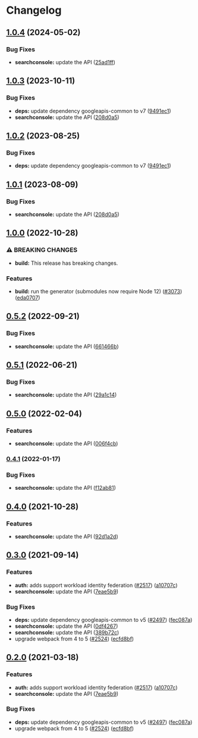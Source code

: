 # Changelog

## [1.0.4](https://github.com/googleapis/google-api-nodejs-client/compare/searchconsole-v1.0.3...searchconsole-v1.0.4) (2024-05-02)


### Bug Fixes

* **searchconsole:** update the API ([25ad1ff](https://github.com/googleapis/google-api-nodejs-client/commit/25ad1ff213231bf47f909b48349a356b14d5dac6))

## [1.0.3](https://github.com/googleapis/google-api-nodejs-client/compare/searchconsole-v1.0.2...searchconsole-v1.0.3) (2023-10-11)


### Bug Fixes

* **deps:** update dependency googleapis-common to v7 ([9491ec1](https://github.com/googleapis/google-api-nodejs-client/commit/9491ec1cdc3c413e7d73edcfcd59cf5c28a7c855))
* **searchconsole:** update the API ([208d0a5](https://github.com/googleapis/google-api-nodejs-client/commit/208d0a5dc718bcfcc100034fcbb1f086793d0ad6))

## [1.0.2](https://github.com/googleapis/google-api-nodejs-client/compare/searchconsole-v1.0.1...searchconsole-v1.0.2) (2023-08-25)


### Bug Fixes

* **deps:** update dependency googleapis-common to v7 ([9491ec1](https://github.com/googleapis/google-api-nodejs-client/commit/9491ec1cdc3c413e7d73edcfcd59cf5c28a7c855))

## [1.0.1](https://github.com/googleapis/google-api-nodejs-client/compare/searchconsole-v1.0.0...searchconsole-v1.0.1) (2023-08-09)


### Bug Fixes

* **searchconsole:** update the API ([208d0a5](https://github.com/googleapis/google-api-nodejs-client/commit/208d0a5dc718bcfcc100034fcbb1f086793d0ad6))

## [1.0.0](https://github.com/googleapis/google-api-nodejs-client/compare/searchconsole-v0.5.2...searchconsole-v1.0.0) (2022-10-28)


### ⚠ BREAKING CHANGES

* **build:** This release has breaking changes.

### Features

* **build:** run the generator (submodules now require Node 12) ([#3073](https://github.com/googleapis/google-api-nodejs-client/issues/3073)) ([eda0707](https://github.com/googleapis/google-api-nodejs-client/commit/eda07079dadab46a80b6f9ede618f4f43030169e))

## [0.5.2](https://github.com/googleapis/google-api-nodejs-client/compare/searchconsole-v0.5.1...searchconsole-v0.5.2) (2022-09-21)


### Bug Fixes

* **searchconsole:** update the API ([661466b](https://github.com/googleapis/google-api-nodejs-client/commit/661466bd53f47417b13ec612fbb9c867926a89d4))

## [0.5.1](https://github.com/googleapis/google-api-nodejs-client/compare/searchconsole-v0.5.0...searchconsole-v0.5.1) (2022-06-21)


### Bug Fixes

* **searchconsole:** update the API ([29a1c14](https://github.com/googleapis/google-api-nodejs-client/commit/29a1c1496400b7f9061014be3d5890acba549fb7))

## [0.5.0](https://github.com/googleapis/google-api-nodejs-client/compare/searchconsole-v0.4.1...searchconsole-v0.5.0) (2022-02-04)


### Features

* **searchconsole:** update the API ([006f4cb](https://github.com/googleapis/google-api-nodejs-client/commit/006f4cbc2d55f3834e9fce09a98df34b12ad8e50))

### [0.4.1](https://github.com/googleapis/google-api-nodejs-client/compare/searchconsole-v0.4.0...searchconsole-v0.4.1) (2022-01-17)


### Bug Fixes

* **searchconsole:** update the API ([f12ab81](https://github.com/googleapis/google-api-nodejs-client/commit/f12ab81bf358ba69f5cea0c99168f8df19025101))

## [0.4.0](https://www.github.com/googleapis/google-api-nodejs-client/compare/searchconsole-v0.3.0...searchconsole-v0.4.0) (2021-10-28)


### Features

* **searchconsole:** update the API ([92d1a2d](https://www.github.com/googleapis/google-api-nodejs-client/commit/92d1a2d58d5cc4c573a36622ddc82cd90b03ff20))

## [0.3.0](https://www.github.com/googleapis/google-api-nodejs-client/compare/searchconsole-v0.2.0...searchconsole-v0.3.0) (2021-09-14)


### Features

* **auth:** adds support workload identity federation ([#2517](https://www.github.com/googleapis/google-api-nodejs-client/issues/2517)) ([a10707c](https://www.github.com/googleapis/google-api-nodejs-client/commit/a10707c477759e7c9ef6360a2fe800856fb600c1))
* **searchconsole:** update the API ([7eae5b9](https://www.github.com/googleapis/google-api-nodejs-client/commit/7eae5b920bf5ea0aff64dec701270ab7c784cf13))


### Bug Fixes

* **deps:** update dependency googleapis-common to v5 ([#2497](https://www.github.com/googleapis/google-api-nodejs-client/issues/2497)) ([fec087a](https://www.github.com/googleapis/google-api-nodejs-client/commit/fec087abcf3d994dd41c3ffa0a0c12b1f9f09dae))
* **searchconsole:** update the API ([0df4267](https://www.github.com/googleapis/google-api-nodejs-client/commit/0df426766066aeccfad99ee956cec4bfff25ef6d))
* **searchconsole:** update the API ([389b72c](https://www.github.com/googleapis/google-api-nodejs-client/commit/389b72c3409502ff46e9a244c613e1e19de933fd))
* upgrade webpack from 4 to 5  ([#2524](https://www.github.com/googleapis/google-api-nodejs-client/issues/2524)) ([ecfd8bf](https://www.github.com/googleapis/google-api-nodejs-client/commit/ecfd8bfcd06e1beabff7ec9a8c4000222379eb8d))

## [0.2.0](https://www.github.com/googleapis/google-api-nodejs-client/compare/searchconsole-v0.1.0...searchconsole-v0.2.0) (2021-03-18)


### Features

* **auth:** adds support workload identity federation ([#2517](https://www.github.com/googleapis/google-api-nodejs-client/issues/2517)) ([a10707c](https://www.github.com/googleapis/google-api-nodejs-client/commit/a10707c477759e7c9ef6360a2fe800856fb600c1))
* **searchconsole:** update the API ([7eae5b9](https://www.github.com/googleapis/google-api-nodejs-client/commit/7eae5b920bf5ea0aff64dec701270ab7c784cf13))


### Bug Fixes

* **deps:** update dependency googleapis-common to v5 ([#2497](https://www.github.com/googleapis/google-api-nodejs-client/issues/2497)) ([fec087a](https://www.github.com/googleapis/google-api-nodejs-client/commit/fec087abcf3d994dd41c3ffa0a0c12b1f9f09dae))
* upgrade webpack from 4 to 5  ([#2524](https://www.github.com/googleapis/google-api-nodejs-client/issues/2524)) ([ecfd8bf](https://www.github.com/googleapis/google-api-nodejs-client/commit/ecfd8bfcd06e1beabff7ec9a8c4000222379eb8d))
